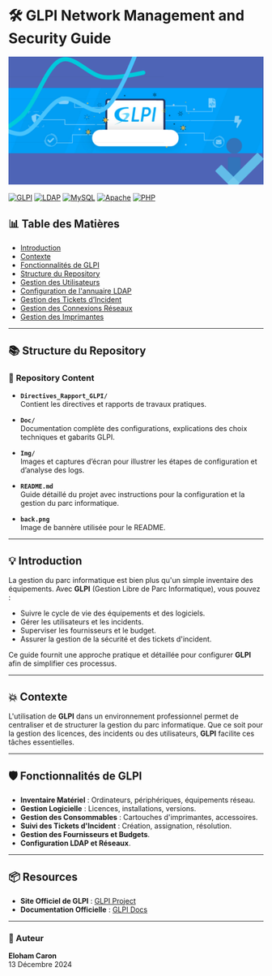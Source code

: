 # 🛠️ GLPI Network Management and Security Guide

![Banner](Img/back.png)

[![GLPI](https://img.shields.io/badge/GLPI-009688?style=flat-square&logo=glpi&logoColor=white)](https://glpi-project.org/) [![LDAP](https://img.shields.io/badge/LDAP-000080?style=flat-square&logo=ldap&logoColor=white)](https://ldap.com/) [![MySQL](https://img.shields.io/badge/MySQL-00758F?style=flat-square&logo=mysql&logoColor=white)](https://www.mysql.com/) [![Apache](https://img.shields.io/badge/Apache-D22128?style=flat-square&logo=apache&logoColor=white)](https://httpd.apache.org/) [![PHP](https://img.shields.io/badge/PHP-777BB4?style=flat-square&logo=php&logoColor=white)](https://www.php.net/)

## 📊 Table des Matières

- [Introduction](#introduction)  
- [Contexte](#contexte)  
- [Fonctionnalités de GLPI](#fonctionnalités-de-glpi)  
- [Structure du Repository](#structure-du-repository)  
- [Gestion des Utilisateurs](#gestion-des-utilisateurs)  
- [Configuration de l'annuaire LDAP](#configuration-de-lannuaire-ldap)  
- [Gestion des Tickets d’Incident](#gestion-des-tickets-dincident)  
- [Gestion des Connexions Réseaux](#gestion-des-connexions-réseaux)  
- [Gestion des Imprimantes](#gestion-des-imprimantes)  

---

## 📚 Structure du Repository

### 📂 **Repository Content**

- **`Directives_Rapport_GLPI/`**  
  Contient les directives et rapports de travaux pratiques.

- **`Doc/`**  
  Documentation complète des configurations, explications des choix techniques et gabarits GLPI.

- **`Img/`**  
  Images et captures d’écran pour illustrer les étapes de configuration et d’analyse des logs.

- **`README.md`**  
  Guide détaillé du projet avec instructions pour la configuration et la gestion du parc informatique.

- **`back.png`**  
  Image de bannère utilisée pour le README.

---

## 💡 Introduction

La gestion du parc informatique est bien plus qu'un simple inventaire des équipements. Avec **GLPI** (Gestion Libre de Parc Informatique), vous pouvez :

- Suivre le cycle de vie des équipements et des logiciels.
- Gérer les utilisateurs et les incidents.
- Superviser les fournisseurs et le budget.
- Assurer la gestion de la sécurité et des tickets d'incident.

Ce guide fournit une approche pratique et détaillée pour configurer **GLPI** afin de simplifier ces processus.

---

## 💥 Contexte

L'utilisation de **GLPI** dans un environnement professionnel permet de centraliser et de structurer la gestion du parc informatique. Que ce soit pour la gestion des licences, des incidents ou des utilisateurs, **GLPI** facilite ces tâches essentielles.

---

## 🛡️ Fonctionnalités de GLPI

- **Inventaire Matériel** : Ordinateurs, périphériques, équipements réseau.
- **Gestion Logicielle** : Licences, installations, versions.
- **Gestion des Consommables** : Cartouches d'imprimantes, accessoires.
- **Suivi des Tickets d'Incident** : Création, assignation, résolution.
- **Gestion des Fournisseurs et Budgets**.
- **Configuration LDAP et Réseaux**.

---

## 📦 Resources

- **Site Officiel de GLPI** : [GLPI Project](https://glpi-project.org)  
- **Documentation Officielle** : [GLPI Docs](https://glpi-docs.readthedocs.io)

---

### 📅 Auteur

**Eloham Caron**  
13 Décembre 2024
